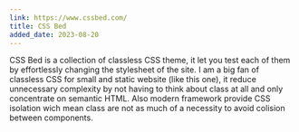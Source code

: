 ```yaml
---
link: https://www.cssbed.com/
title: CSS Bed
added_date: 2023-08-20
---
```

CSS Bed is a collection of classless CSS theme, it let you test
each of them by effortlessly changing the stylesheet of the site. I am a big
fan of classless CSS for small and static website (like this one), it reduce
unnecessary complexity by not having to think about class at all and only
concentrate on semantic HTML. Also modern framework provide CSS isolation wich
mean class are not as much of a necessity to avoid colision between components.
